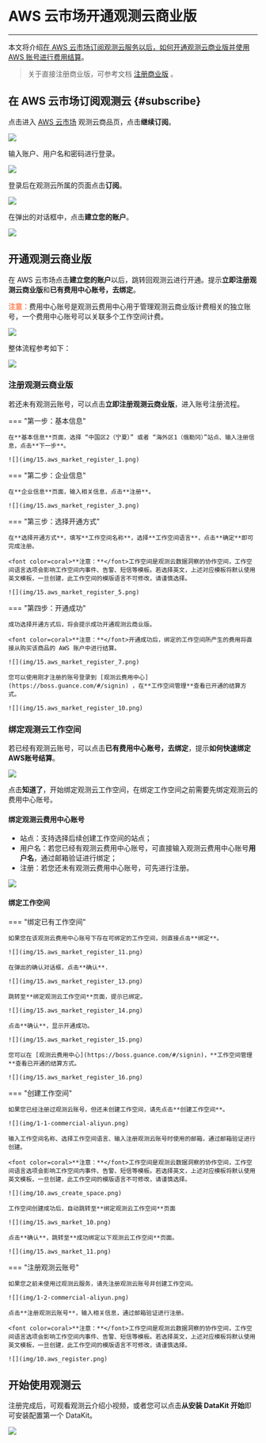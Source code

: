 # AWS 云市场开通观测云商业版
---

本文将介绍<u>在 AWS 云市场订阅观测云服务以后，如何开通观测云商业版并使用 AWS 账号进行费用结算</u>。

> 关于直接注册商业版，可参考文档 [注册商业版](commercial-register.md) 。

## 在 AWS 云市场订阅观测云 {#subscribe}

点击进入 [AWS 云市场](https://awsmarketplace.amazonaws.cn/marketplace/pp/prodview-ywkat3beera5k) 观测云商品页，点击**继续订阅**。

![](img/8.space_4.png)

输入账户、用户名和密码进行登录。

![](img/8.space_5.png)

登录后在观测云所属的页面点击**订阅**。

![](img/8.space_8.png)

在弹出的对话框中，点击**建立您的账户**。

![](img/8.space_9.png)


## 开通观测云商业版

在 AWS 云市场点击**建立您的账户**以后，跳转回观测云进行开通。提示**立即注册观测云商业版**和**已有费用中心账号，去绑定**。

<font color=coral>**注意：**</font>费用中心账号是观测云费用中心用于管理观测云商业版计费相关的独立账号，一个费用中心账号可以关联多个工作空间计费。

![](img/15.aws_market_1.png)

整体流程参考如下：

![](img/17.process_1.jpg)

### 注册观测云商业版

若还未有观测云账号，可以点击**立即注册观测云商业版**，进入账号注册流程。

=== "第一步：基本信息"

    在**基本信息**页面，选择 “中国区2（宁夏）” 或者 “海外区1（俄勒冈）”站点、输入注册信息，点击**下一步**。

    ![](img/15.aws_market_register_1.png)

=== "第二步：企业信息"

    在**企业信息**页面，输入相关信息，点击**注册**。

    ![](img/15.aws_market_register_3.png)

=== "第三步：选择开通方式"

    在**选择开通方式**，填写**工作空间名称**，选择**工作空间语言**，点击**确定**即可完成注册。

    <font color=coral>**注意：**</font>工作空间是观测云数据洞察的协作空间，工作空间语言选项会影响工作空间内事件、告警、短信等模板。若选择英文，上述对应模板将默认使用英文模板，一旦创建，此工作空间的模版语言不可修改，请谨慎选择。
    
    ![](img/15.aws_market_register_5.png)

=== "第四步：开通成功"

    成功选择开通方式后，将会提示成功开通观测云商业版。
    
    <font color=coral>**注意：**</font>开通成功后，绑定的工作空间所产生的费用将直接从购买该商品的 AWS 账户中进行结算。

    ![](img/15.aws_market_register_7.png)

    您可以使用刚才注册的账号登录到 [观测云费用中心](https://boss.guance.com/#/signin) ，在**工作空间管理**查看已开通的结算方式。

    ![](img/15.aws_market_register_10.png)

### 绑定观测云工作空间

若已经有观测云账号，可以点击**已有费用中心账号，去绑定**，提示**如何快速绑定AWS账号结算**。

![](img/15.aws_market_2.png)

点击**知道了**，开始绑定观测云工作空间，在绑定工作空间之前需要先绑定观测云的费用中心账号。

#### 绑定观测云费用中心账号

- 站点：支持选择后续创建工作空间的站点；
- 用户名：若您已经有观测云费用中心账号，可直接输入观测云费用中心账号**用户名**，通过邮箱验证进行绑定；
- 注册：若您还未有观测云费用中心账号，可先进行注册。

![](img/10.market_aws_1.png)


#### 绑定工作空间

=== "绑定已有工作空间"

    如果您在该观测云费用中心账号下存在可绑定的工作空间，则直接点击**绑定**。

    ![](img/15.aws_market_register_11.png)

    在弹出的确认对话框，点击**确认**.

    ![](img/15.aws_market_register_13.png)
    
    跳转至**绑定观测云工作空间**页面，提示已绑定。

    ![](img/15.aws_market_register_14.png)

    点击**确认**，显示开通成功。

    ![](img/15.aws_market_register_15.png)

    您可以在 [观测云费用中心](https://boss.guance.com/#/signin)，**工作空间管理**查看已开通的结算方式。

    ![](img/15.aws_market_register_16.png)


=== "创建工作空间"

    如果您已经注册过观测云账号，但还未创建工作空间，请先点击**创建工作空间**。

    ![](img/1-1-commercial-aliyun.png)

    输入工作空间名称、选择工作空间语言、输入注册观测云账号时使用的邮箱，通过邮箱验证进行创建。

    <font color=coral>**注意：**</font>工作空间是观测云数据洞察的协作空间，工作空间语言选项会影响工作空间内事件、告警、短信等模板。若选择英文，上述对应模板将默认使用英文模板，一旦创建，此工作空间的模版语言不可修改，请谨慎选择。

    ![](img/10.aws_create_space.png)

    工作空间创建成功后，自动跳转至**绑定观测云工作空间**页面

    ![](img/15.aws_market_10.png)

    点击**确认**，跳转至**成功绑定以下观测云工作空间**页面。

    ![](img/15.aws_market_11.png)

=== "注册观测云账号"

    如果您之前未使用过观测云服务，请先注册观测云账号并创建工作空间。

    ![](img/1-2-commercial-aliyun.png)

    点击**注册观测云账号**，输入相关信息，通过邮箱验证进行注册。

    <font color=coral>**注意：**</font>工作空间是观测云数据洞察的协作空间，工作空间语言选项会影响工作空间内事件、告警、短信等模板。若选择英文，上述对应模板将默认使用英文模板，一旦创建，此工作空间的模版语言不可修改，请谨慎选择。

    ![](img/10.aws_register.png)

## 开始使用观测云

注册完成后，可观看观测云介绍小视频，或者您可以点击**从安装 DataKit 开始**即可安装配置第一个 DataKit。

![](img/1-free-start-1109.png)


